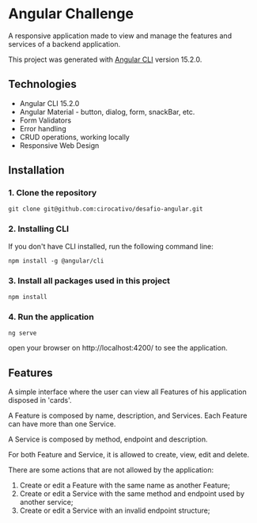 # Angular Challenge

A responsive application made to view and manage the features and services of a backend application.

This project was generated with [Angular CLI](https://github.com/angular/angular-cli) version 15.2.0.

## Technologies

- Angular CLI 15.2.0
- Angular Material - button, dialog, form, snackBar, etc.
- Form Validators
- Error handling
- CRUD operations, working locally
- Responsive Web Design

## Installation

### 1. Clone the repository

```
git clone git@github.com:cirocativo/desafio-angular.git
```

### 2. Installing CLI

If you don't have CLI installed, run the following command line:

```
npm install -g @angular/cli
```

### 3. Install all packages used in this project

```
npm install
```

### 4. Run the application

```
ng serve
```

open your browser on http://localhost:4200/ to see the application.

## Features

A simple interface where the user can view all Features of his application disposed in 'cards'.

A Feature is composed by name, description, and Services. Each Feature can have more than one Service.

A Service is composed by method, endpoint and description.

For both Feature and Service, it is allowed to create, view, edit and delete.

There are some actions that are not allowed by the application:
1. Create or edit a Feature with the same name as another Feature;
2. Create or edit a Service with the same method and endpoint used by another service;
3. Create or edit a Service with an invalid endpoint structure;
